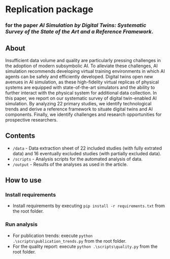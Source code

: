 # Replication package

### for the paper _AI Simulation by Digital Twins: Systematic Survey of the State of the Art and a Reference Framework_.

## About
Insufficient data volume and quality are particularly pressing challenges in the adoption of modern subsymbolic AI. To alleviate these challenges, AI simulation recommends developing virtual training environments in which AI agents can be safely and efficiently developed. Digital twins open new avenues in AI simulation, as these high-fidelity virtual replicas of physical systems are equipped with state-of-the-art simulators and the ability to further interact with the physical system for additional data collection. In this paper, we report on our systematic survey of digital twin-enabled AI simulation. By analyzing 22 primary studies, we identify technological trends and derive a reference framework to situate digital twins and AI components. Finally, we identify challenges and research opportunities for prospective researchers.

## Contents

- `/data` - Data extraction sheet of 22 included studies (with fully extrated data) and 16 eventually excluded studies (with partially excluded data).
- `/scripts` - Analysis scripts for the automated analysis of data.
- `/output` - Results of the analyses as used in the article.

## How to use

### Install requirements
- Install requirements by executing `pip install -r requirements.txt` from the root folder.

### Run analysis
- For publication trends: execute `python .\scripts\publication_trends.py` from the root folder.
- For the quality report: execute `python .\scripts\quality.py` from the root folder.
